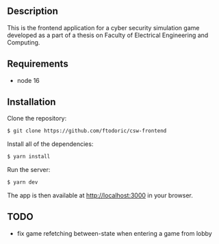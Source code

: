 ## Description

This is the frontend application for a cyber security simulation game developed as a part of a thesis on Faculty of Electrical Engineering and Computing.

## Requirements
- node 16

## Installation

Clone the repository:
```bash
$ git clone https://github.com/ftodoric/csw-frontend
```

Install all of the dependencies:

```bash
$ yarn install
```

Run the server:

```bash
$ yarn dev
```

The app is then available at [http://localhost:3000](http://localhost:3000) in your browser.

## TODO
- fix game refetching between-state when entering a game from lobby

